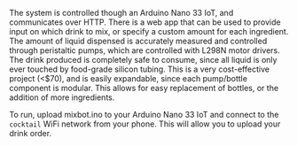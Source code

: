 The system is controlled though an Arduino Nano 33 IoT, and communicates over HTTP. There is a web app that can be used to provide input on which drink to mix, or specify a custom amount for each ingredient. The amount of liquid dispensed is accurately measured and controlled through peristaltic pumps, which are controlled with L298N motor drivers. The drink produced is completely safe to consume, since all liquid is only ever touched by food-grade silicon tubing. This is a very cost-effective project (<$70), and is easily expandable, since each pump/bottle component is modular. This allows for easy replacement of bottles, or the addition of more ingredients.

To run, upload mixbot.ino to your Arduino Nano 33 IoT and connect to the `cocktail` WiFi network from your phone. This will allow you to upload your drink order.

